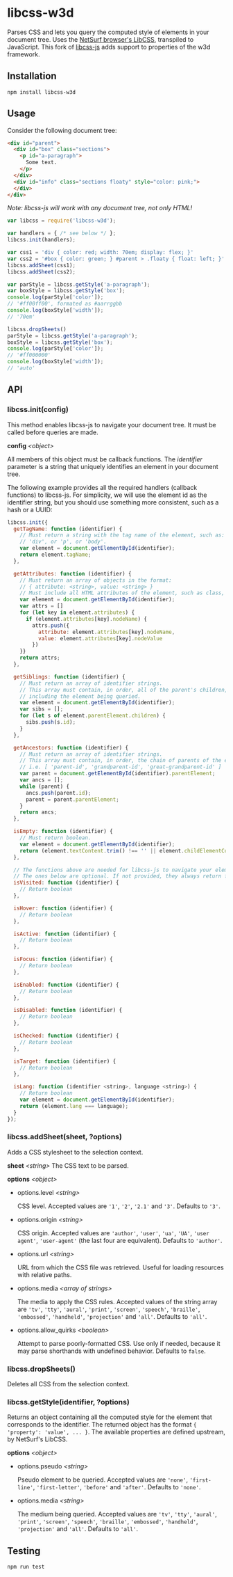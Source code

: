 # libcss-w3d
Parses CSS and lets you query the computed style of elements in your document tree.
Uses the [NetSurf browser's LibCSS](http://www.netsurf-browser.org/projects/libcss/), transpiled to JavaScript.
This fork of [libcss-js](https://www.npmjs.com/package/libcss) adds support to properties of the w3d framework.

## Installation
```
npm install libcss-w3d
```


## Usage
Consider the following document tree:
```html
<div id="parent">
  <div id="box" class="sections">
    <p id="a-paragraph">
      Some text.
    </p>
  </div>
  <div id="info" class="sections floaty" style="color: pink;">
  </div>
</div>
```
_Note: libcss-js will work with any document tree, not only HTML!_

```javascript
var libcss = require('libcss-w3d');

var handlers = { /* see below */ };
libcss.init(handlers);

var css1 = 'div { color: red; width: 70em; display: flex; }'
var css2 = '#box { color: green; } #parent > .floaty { float: left; }'
libcss.addSheet(css1);
libcss.addSheet(css2);

var parStyle = libcss.getStyle('a-paragraph');
var boxStyle = libcss.getStyle('box');
console.log(parStyle['color']);
// '#ff00ff00', formated as #aarrggbb
console.log(boxStyle['width']);
// '70em'

libcss.dropSheets()
parStyle = libcss.getStyle('a-paragraph');
boxStyle = libcss.getStyle('box');
console.log(parStyle['color']);
// '#ff000000'
console.log(boxStyle['width']);
// 'auto'

```


## API

### libcss.init(config)
This method enables libcss-js to navigate your document tree. It must be called before queries are made.

**config** _&lt;object>_

All members of this object must be callback functions. The _identifier_ parameter is a string that uniquely identifies an element in your document tree.

The following example provides all the required handlers (callback functions) to libcss-js. For simplicity, we will use the element id as the identifier string, but you should use something more consistent, such as a hash or a UUID:
```javascript
libcss.init({
  getTagName: function (identifier) {
    // Must return a string with the tag name of the element, such as:
    // 'div', or 'p', or 'body'.
    var element = document.getElementById(identifier);
    return element.tagName;
  },

  getAttributes: function (identifier) {
    // Must return an array of objects in the format:
    // { attribute: <string>, value: <string> }
    // Must include all HTML attributes of the element, such as class, id, etc.
    var element = document.getElementById(identifier);
    var attrs = []
    for (let key in element.attributes) {
      if (element.attributes[key].nodeName) {
        attrs.push({
          attribute: element.attributes[key].nodeName,
          value: element.attributes[key].nodeValue
        })
    }}
    return attrs;
  },

  getSiblings: function (identifier) {
    // Must return an array of identifier strings.
    // This array must contain, in order, all of the parent's children,
    // including the element being queried.
    var element = document.getElementById(identifier);
    var sibs = [];
    for (let s of element.parentElement.children) {
      sibs.push(s.id);
    }
  },

  getAncestors: function (identifier) {
    // Must return an array of identifier strings.
    // This array must contain, in order, the chain of parents of the element.
    // i.e. [ 'parent-id', 'grandparent-id', 'great-grandparent-id' ]
    var parent = document.getElementById(identifier).parentElement;
    var ancs = [];
    while (parent) {
      ancs.push(parent.id);
      parent = parent.parentElement;
    }
    return ancs;
  },

  isEmpty: function (identifier) {
    // Must return boolean.
    var element = document.getElementById(identifier);
    return (element.textContent.trim() !== '' || element.childElementCount > 0);
  },

  // The functions above are needed for libcss-js to navigate your element tree.
  // The ones below are optional. If not provided, they always return false.
  isVisited: function (identifier) {
    // Return boolean
  },

  isHover: function (identifier) {
    // Return boolean
  },

  isActive: function (identifier) {
    // Return boolean
  },

  isFocus: function (identifier) {
    // Return boolean
  },

  isEnabled: function (identifier) {
    // Return boolean
  },

  isDisabled: function (identifier) {
    // Return boolean
  },

  isChecked: function (identifier) {
    // Return boolean
  },

  isTarget: function (identifier) {
    // Return boolean
  },

  isLang: function (identifier <string>, language <string>) {
    // Return boolean
    var element = document.getElementById(identifier);
    return (element.lang === language);
  }
});
```

### libcss.addSheet(sheet, ?options)
Adds a CSS stylesheet to the selection context.

**sheet** _&lt;string>_
The CSS text to be parsed.

**options** _&lt;object>_
* options.level _&lt;string>_

   CSS level. Accepted values are `'1'`, `'2'`, `'2.1'` and `'3'`. Defaults to `'3'`.


* options.origin _&lt;string>_

   CSS origin. Accepted values are `'author'`, `'user'`, `'ua'`, `'UA'`, `'user agent'`, `'user-agent'` (the last four are equivalent). Defaults to `'author'`.


* options.url _&lt;string>_

   URL from which the CSS file was retrieved. Useful for loading resources with relative paths.


* options.media _&lt;array of strings>_

   The media to apply the CSS rules. Accepted values of the string array are `'tv'`, `'tty'`, `'aural'`, `'print'`, `'screen'`, `'speech'`, `'braille'`, `'embossed'`, `'handheld'`, `'projection'` and `'all'`. Defaults to `'all'`.


* options.allow\_quirks _&lt;boolean>_

   Attempt to parse poorly-formatted CSS. Use only if needed, because it may parse shorthands with undefined behavior. Defaults to `false`.

### libcss.dropSheets()
Deletes all CSS from the selection context.

### libcss.getStyle(identifier, ?options)
Returns an object containing all the computed style for the element that corresponds to the identifier.
The returned object has the format `{ 'property': 'value', ... }`. The available properties are defined upstream, by NetSurf's LibCSS.

**options** _&lt;object>_
* options.pseudo _&lt;string>_

   Pseudo element to be queried. Accepted values are `'none'`, `'first-line'`, `'first-letter'`, `'before'` and `'after'`. Defaults to `'none'`.


* options.media _&lt;string>_

   The medium being queried. Accepted values are `'tv'`, `'tty'`, `'aural'`, `'print'`, `'screen'`, `'speech'`, `'braille'`, `'embossed'`, `'handheld'`, `'projection'` and `'all'`. Defaults to `'all'`.


## Testing
```
npm run test
```
